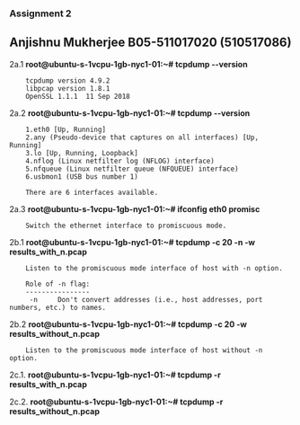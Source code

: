 ### Assignment 2

## Anjishnu Mukherjee B05-511017020 (510517086)

2a.1 **root@ubuntu-s-1vcpu-1gb-nyc1-01:~# tcpdump --version**

        tcpdump version 4.9.2
        libpcap version 1.8.1
        OpenSSL 1.1.1  11 Sep 2018

2a.2 **root@ubuntu-s-1vcpu-1gb-nyc1-01:~# tcpdump --version**

        1.eth0 [Up, Running]
        2.any (Pseudo-device that captures on all interfaces) [Up, Running]
        3.lo [Up, Running, Loopback]
        4.nflog (Linux netfilter log (NFLOG) interface)
        5.nfqueue (Linux netfilter queue (NFQUEUE) interface)
        6.usbmon1 (USB bus number 1)

        There are 6 interfaces available.

2a.3 **root@ubuntu-s-1vcpu-1gb-nyc1-01:~# ifconfig eth0 promisc**

        Switch the ethernet interface to promiscuous mode.

2b.1 **root@ubuntu-s-1vcpu-1gb-nyc1-01:~# tcpdump -c 20 -n -w results_with_n.pcap**

        Listen to the promiscuous mode interface of host with -n option.

        Role of -n flag:
        ----------------
         -n     Don't convert addresses (i.e., host addresses, port numbers, etc.) to names.

2b.2 **root@ubuntu-s-1vcpu-1gb-nyc1-01:~# tcpdump -c 20 -w results_without_n.pcap**

        Listen to the promiscuous mode interface of host without -n option.

2c.1. **root@ubuntu-s-1vcpu-1gb-nyc1-01:~# tcpdump -r results_with_n.pcap**

2c.2. **root@ubuntu-s-1vcpu-1gb-nyc1-01:~# tcpdump -r results_without_n.pcap**
